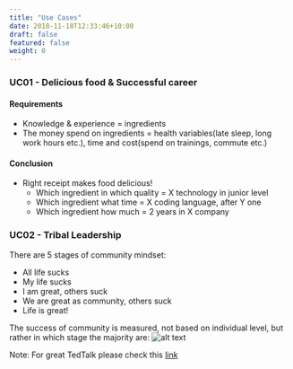 ```yaml
---
title: "Use Cases"
date: 2018-11-18T12:33:46+10:00
draft: false
featured: false
weight: 0
---
```


### UC01 - Delicious food & Successful career 

#### Requirements
- Knowledge & experience = ingredients
- The money spend on ingredients = health variables(late sleep, long work hours etc.), time and cost(spend on trainings, commute etc.)

#### Conclusion
- Right receipt makes food delicious! 
  - Which ingredient in which quality = X technology in junior level
  - Which ingredient what time = X coding language, after Y one
  - Which ingredient how much = 2 years in X company
  
### UC02 - Tribal Leadership
There are 5 stages of community mindset:
- All life sucks
- My life sucks
- I am great, others suck
- We are great as community, others suck
- Life is great!

The success of community is measured, not based on individual level, but rather in which stage the majority are:
![alt text](/events/techbrains/img/triballeadership.png)

Note: For great TedTalk please check this [link](https://www.youtube.com/watch?v=xTkKSJSqU-I)

